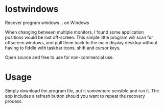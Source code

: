 # lostwindows
Recover program windows .. on Windows

When changing between multiple monitors, I found some application positions would be lost off-screen.
This simple little program will scan for offscreen windows, and pull them back to the main display desktop without having to fiddle with taskbar icons, shift and cursor keys.

Open source and free to use for non-commercial use.

# Usage
Simply download the program file, put it somewhere sensible and run it.
The app includes a refresh button should you want to repeat the recovery process.
